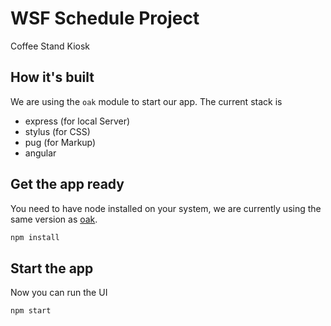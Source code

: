 # WSF Schedule Project

Coffee Stand Kiosk

## How it's built

We are using the `oak` module to start our app. The current stack is

* express (for local Server)
* stylus (for CSS)
* pug (for Markup)
* angular

## Get the app ready

You need to have node installed on your system, we are currently using the same version as [oak](https://github.com/oaklabsinc/oak).

```bash
npm install
```

## Start the app

Now you can run the UI

```bash
npm start
```
